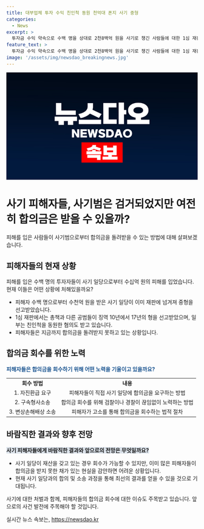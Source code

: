 ```yaml
---
title: 대부업체 투자 수익 친인척 동원 천억대 폰지 사기 중형
categories:
  - News
excerpt: >
  투자금 수익 약속으로 수백 명을 상대로 2천8백억 원을 사기로 챙긴 사람들에 대한 1심 재판 결과가 나왔습니다. 사행성 업체에 대출금을 투자하면 수익을 약속하며 속인 이들은 중형을 선고받았고, 추가적으로 공범들이 검찰에 넘겨졌습니다. 피해자들을 위장한 중간모집책들과 가족을 동원해 범행을 저지른 A씨 등의 음모도 밝혀졌습니다. 수사는 관련된 고소 사건 42건을 병합해 진행 중에 있습니다.
feature_text: >
  투자금 수익 약속으로 수백 명을 상대로 2천8백억 원을 사기로 챙긴 사람들에 대한 1심 재판 결과가 나왔습니다. 사행성 업체에 대출금을 투자하면 수익을 약속하며 속인 이들은 중형을 선고받았고, 추가적으로 공범들이 검찰에 넘겨졌습니다. 피해자들을 위장한 중간모집책들과 가족을 동원해 범행을 저지른 A씨 등의 음모도 밝혀졌습니다. 수사는 관련된 고소 사건 42건을 병합해 진행 중에 있습니다.
image: '/assets/img/newsdao_breakingnews.jpg'
---
```


<p><img src="/assets/img/newsdao_breakingnews.jpg" alt="flaretime 속보" /></p>

<h1>사기 피해자들, 사기범은 검거되었지만 여전히 합의금은 받을 수 있을까?</h1>

<p data-ke-size="size16">피해를 입은 사람들이 사기범으로부터 합의금을 돌려받을 수 있는 방법에 대해 살펴보겠습니다.</p>

<h2 data-ke-size="size26">피해자들의 현재 상황</h2>

<p>피해를 입은 수백 명의 투자자들이 사기 일당으로부터 수십억 원의 피해를 입었습니다. 현재 이들은 어떤 상황에 처해있을까요?</p>

<ul>
  <li>피해자 수백 명으로부터 수천억 원을 받은 사기 일당이 이미 재판에 넘겨져 중형을 선고받았습니다.</li>
  <li>1심 재판에서는 총책과 다른 공범들이 징역 10년에서 17년의 형을 선고받았으며, 일부는 친인척을 동원한 혐의도 받고 있습니다.</li>
  <li>피해자들은 지금까지 합의금을 돌려받지 못하고 있는 상황입니다.</li>
</ul>

<h2 data-ke-size="size26">합의금 회수를 위한 노력</h2>

<p><b><span style="color: #1a5490;">피해자들은 합의금을 회수하기 위해 어떤 노력을 기울이고 있을까요?</span></b></p>

<table>
  <tr>
    <td style="text-align: center; height: 17px;"><b>회수 방법</b></td>
    <td style="text-align: center; height: 17px;"><b>내용</b></td>
  </tr>
  <tr>
    <td style="text-align: center; height: 17px;">1. 자진환급 요구</td>
    <td style="text-align: center; height: 17px;">피해자들이 직접 사기 일당에 합의금을 요구하는 방법</td>
  </tr>
  <tr>
    <td style="text-align: center; height: 17px;">2. 구속형사소송</td>
    <td style="text-align: center; height: 17px;">합의금 회수를 위해 검찰이나 경찰이 끊임없이 노력하는 방법</td>
  </tr>
  <tr>
    <td style="text-align: center; height: 17px;">3. 변상손해배상 소송</td>
    <td style="text-align: center; height: 17px;">피해자가 고소를 통해 합의금을 회수하는 법적 절차</td>
  </tr>
</table>

<h2 data-ke-size="size26">바람직한 결과와 향후 전망</h2>

<p><b><span style="background-color: #21538527;">사기 피해자들에게 바람직한 결과와 앞으로의 전망은 무엇일까요?</span></b></p>

<ul>
  <li>사기 일당이 재산을 갖고 있는 경우 회수가 가능할 수 있지만, 이미 많은 피해자들이 합의금을 받지 못한 채가 있는 현실을 감안하면 어려운 상황입니다.</li>
  <li>현재 사기 일당과의 합의 및 소송 과정을 통해 최선의 결과를 얻을 수 있을 것으로 기대됩니다.</li>
</ul>

<p data-ke-size="size16">사기에 대한 처벌과 함께, 피해자들의 합의금 회수에 대한 이슈도 주목받고 있습니다. 앞으로의 사건 발전에 주목해야 할 것입니다.</p>
실시간 뉴스 속보는, <a href="https://newsdao.kr" rel="dofollow">https://newsdao.kr</a>


